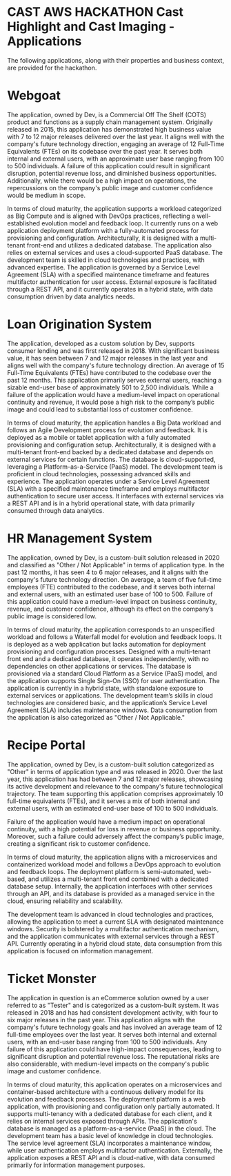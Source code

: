 # CAST AWS HACKATHON Cast Highlight and Cast Imaging - Applications

The following applications, along with their properties and business context, are provided for the hackathon. 

# Webgoat
The application, owned by Dev, is a Commercial Off The Shelf (COTS) product and functions as a supply chain management system. Originally released in 2015, this application has demonstrated high business value with 7 to 12 major releases delivered over the last year. It aligns well with the company's future technology direction, engaging an average of 12 Full-Time Equivalents (FTEs) on its codebase over the past year. It serves both internal and external users, with an approximate user base ranging from 100 to 500 individuals. A failure of this application could result in significant disruption, potential revenue loss, and diminished business opportunities. Additionally, while there would be a high impact on operations, the repercussions on the company's public image and customer confidence would be medium in scope.

In terms of cloud maturity, the application supports a workload categorized as Big Compute and is aligned with DevOps practices, reflecting a well-established evolution model and feedback loop. It currently runs on a web application deployment platform with a fully-automated process for provisioning and configuration. Architecturally, it is designed with a multi-tenant front-end and utilizes a dedicated database. The application also relies on external services and uses a cloud-supported PaaS database. The development team is skilled in cloud technologies and practices, with advanced expertise. The application is governed by a Service Level Agreement (SLA) with a specified maintenance timeframe and features multifactor authentication for user access. External exposure is facilitated through a REST API, and it currently operates in a hybrid state, with data consumption driven by data analytics needs.

# Loan Origination System

The application, developed as a custom solution by Dev, supports consumer lending and was first released in 2018. With significant business value, it has seen between 7 and 12 major releases in the last year and aligns well with the company's future technology direction. An average of 15 Full-Time Equivalents (FTEs) have contributed to the codebase over the past 12 months. This application primarily serves external users, reaching a sizable end-user base of approximately 501 to 2,500 individuals. While a failure of the application would have a medium-level impact on operational continuity and revenue, it would pose a high risk to the company’s public image and could lead to substantial loss of customer confidence.

In terms of cloud maturity, the application handles a Big Data workload and follows an Agile Development process for evolution and feedback. It is deployed as a mobile or tablet application with a fully automated provisioning and configuration setup. Architecturally, it is designed with a multi-tenant front-end backed by a dedicated database and depends on external services for certain functions. The database is cloud-supported, leveraging a Platform-as-a-Service (PaaS) model. The development team is proficient in cloud technologies, possessing advanced skills and experience. The application operates under a Service Level Agreement (SLA) with a specified maintenance timeframe and employs multifactor authentication to secure user access. It interfaces with external services via a REST API and is in a hybrid operational state, with data primarily consumed through data analytics.

# HR Management System
The application, owned by Dev, is a custom-built solution released in 2020 and classified as "Other / Not Applicable" in terms of application type. In the past 12 months, it has seen 4 to 6 major releases, and it aligns with the company's future technology direction. On average, a team of five full-time employees (FTE) contributed to the codebase, and it serves both internal and external users, with an estimated user base of 100 to 500. Failure of this application could have a medium-level impact on business continuity, revenue, and customer confidence, although its effect on the company’s public image is considered low.

In terms of cloud maturity, the application corresponds to an unspecified workload and follows a Waterfall model for evolution and feedback loops. It is deployed as a web application but lacks automation for deployment provisioning and configuration processes. Designed with a multi-tenant front end and a dedicated database, it operates independently, with no dependencies on other applications or services. The database is provisioned via a standard Cloud Platform as a Service (PaaS) model, and the application supports Single Sign-On (SSO) for user authentication. The application is currently in a hybrid state, with standalone exposure to external services or applications. The development team’s skills in cloud technologies are considered basic, and the application’s Service Level Agreement (SLA) includes maintenance windows. Data consumption from the application is also categorized as "Other / Not Applicable."

# Recipe Portal
The application, owned by Dev, is a custom-built solution categorized as "Other" in terms of application type and was released in 2020. Over the last year, this application has had between 7 and 12 major releases, showcasing its active development and relevance to the company's future technological trajectory. The team supporting this application comprises approximately 10 full-time equivalents (FTEs), and it serves a mix of both internal and external users, with an estimated end-user base of 100 to 500 individuals.

Failure of the application would have a medium impact on operational continuity, with a high potential for loss in revenue or business opportunity. Moreover, such a failure could adversely affect the company’s public image, creating a significant risk to customer confidence.

In terms of cloud maturity, the application aligns with a microservices and containerized workload model and follows a DevOps approach to evolution and feedback loops. The deployment platform is semi-automated, web-based, and utilizes a multi-tenant front end combined with a dedicated database setup. Internally, the application interfaces with other services through an API, and its database is provided as a managed service in the cloud, ensuring reliability and scalability.

The development team is advanced in cloud technologies and practices, allowing the application to meet a current SLA with designated maintenance windows. Security is bolstered by a multifactor authentication mechanism, and the application communicates with external services through a REST API. Currently operating in a hybrid cloud state, data consumption from this application is focused on information management.

# Ticket Monster
The application in question is an eCommerce solution owned by a user referred to as "Tester" and is categorized as a custom-built system. It was released in 2018 and has had consistent development activity, with four to six major releases in the past year. This application aligns with the company's future technology goals and has involved an average team of 12 full-time employees over the last year. It serves both internal and external users, with an end-user base ranging from 100 to 500 individuals. Any failure of this application could have high-impact consequences, leading to significant disruption and potential revenue loss. The reputational risks are also considerable, with medium-level impacts on the company's public image and customer confidence.

In terms of cloud maturity, this application operates on a microservices and container-based architecture with a continuous delivery model for its evolution and feedback processes. The deployment platform is a web application, with provisioning and configuration only partially automated. It supports multi-tenancy with a dedicated database for each client, and it relies on internal services exposed through APIs. The application's database is managed as a platform-as-a-service (PaaS) in the cloud. The development team has a basic level of knowledge in cloud technologies. The service level agreement (SLA) incorporates a maintenance window, while user authentication employs multifactor authentication. Externally, the application exposes a REST API and is cloud-native, with data consumed primarily for information management purposes.
